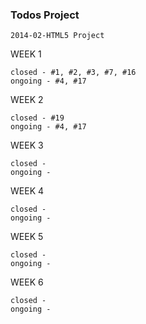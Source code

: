 ### Todos Project
```
2014-02-HTML5 Project
```

WEEK 1
```
closed - #1, #2, #3, #7, #16
ongoing - #4, #17
```

WEEK 2
```
closed - #19
ongoing - #4, #17
```

WEEK 3
```
closed - 
ongoing - 
```

WEEK 4
```
closed - 
ongoing - 
```

WEEK 5
```
closed - 
ongoing - 
```

WEEK 6
```
closed - 
ongoing - 
```
